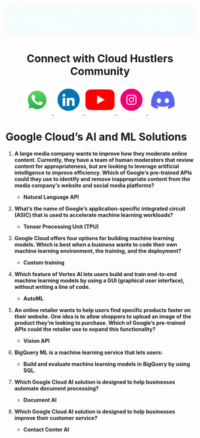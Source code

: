 ![API Gateway Banner](https://raw.githubusercontent.com/Cloud-Hustlers/content/f9a8642976ea21cd234c91239431e41f05264842/gif/12.gif)

<div align="center">
  
# Connect with Cloud Hustlers Community
</div>

<p align="center">
  <a href="https://whatsapp.cloudhustlers.in" target="_blank">
    <img src="https://raw.githubusercontent.com/Cloud-Hustlers/content/main/gif/whatsapp.gif" alt="WhatsApp" width="80">
  </a>
  <a href="https://in.linkedin.com/company/cloud-hustlers" target="_blank">
    <img src="https://raw.githubusercontent.com/Cloud-Hustlers/content/main/gif/linkedin%20gif.gif" alt="LinkedIn" width="80">
  </a>
  <a href="https://www.youtube.com/@CloudHustlers" target="_blank">
    <img src="https://raw.githubusercontent.com/Cloud-Hustlers/content/main/gif/youtube.png" alt="Youtube" width="80">
  </a>
  <a href="https://instagram.com/cloud_hustlers" target="_blank">
    <img src="https://raw.githubusercontent.com/Cloud-Hustlers/content/main/gif/insta.gif" alt="Instagram" width="80">
  </a>
  <a href="https://discord.gg/MdbVq7BJNd" target="_blank">
    <img src="https://raw.githubusercontent.com/Cloud-Hustlers/content/main/gif/discord.gif" alt="GitHub" width="80">
  </a>
</p>

# Google Cloud’s AI and ML Solutions

1. **A large media company wants to improve how they moderate online content. Currently, they have a team of human moderators that review content for appropriateness, but are looking to leverage artificial intelligence to improve efficiency. Which of Google’s pre-trained APIs could they use to identify and remove inappropriate content from the media company's website and social media platforms?**

   - **Natural Language API**

2. **What’s the name of Google’s application-specific integrated circuit (ASIC) that is used to accelerate machine learning workloads?**

   - **Tensor Processing Unit (TPU)**

3. **Google Cloud offers four options for building machine learning models. Which is best when a business wants to code their own machine learning environment, the training, and the deployment?**

   - **Custom training**

4. **Which feature of Vertex AI lets users build and train end-to-end machine learning models by using a GUI (graphical user interface), without writing a line of code.**

   - **AutoML**

5. **An online retailer wants to help users find specific products faster on their website. One idea is to allow shoppers to upload an image of the product they’re looking to purchase. Which of Google’s pre-trained APIs could the retailer use to expand this functionality?**

   - **Vision API**

6. **BigQuery ML is a machine learning service that lets users:**

   - **Build and evaluate machine learning models in BigQuery by using SQL.**

7. **Which Google Cloud AI solution is designed to help businesses automate document processing?**

   - **Document AI**

8. **Which Google Cloud AI solution is designed to help businesses improve their customer service?**

   - **Contact Center AI**
